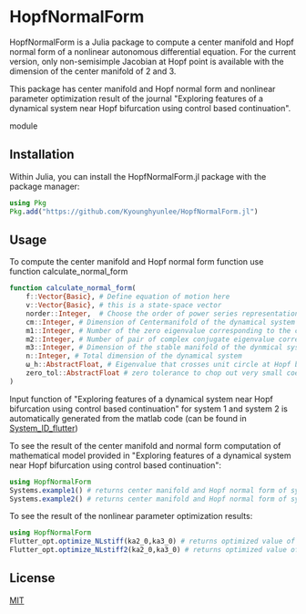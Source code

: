 # HopfNormalForm

HopfNormalForm is a Julia package to compute a center manifold and Hopf normal form of a nonlinear autonomous differential equation. For the current version, only non-semisimple Jacobian at Hopf point is available with the dimension of the center manifold of 2 and 3.

This package has center manifold and Hopf normal form and nonlinear parameter optimization result of the journal "Exploring features of a dynamical system near Hopf bifurcation using control based continuation".

module

## Installation

Within Julia, you can install the HopfNormalForm.jl package with the package manager:
```Julia
using Pkg
Pkg.add("https://github.com/Kyounghyunlee/HopfNormalForm.jl")
```


## Usage
To compute the center manifold and Hopf normal form function use function calculate_normal_form

```Julia
function calculate_normal_form(
    f::Vector{Basic}, # Define equation of motion here
    v::Vector{Basic}, # this is a state-space vector
    norder::Integer,  # Choose the order of power series representation of Centermanifold
    cm::Integer, # Dimension of Centermanifold of the dynamical system
    m1::Integer, # Number of the zero eigenvalue corresponding to the center space of the Jacobian
    m2::Integer, # Number of pair of complex conjugate eigenvalue corresponding to the center space of the Jacobian
    m3::Integer, # Dimension of the stable manifold of the dynmical system
    n::Integer, # Total dimension of the dynamical system
    ω_h::AbstractFloat, # Eigenvalue that crosses unit circle at Hopf bifurcation point ± ω_h
    zero_tol::AbstractFloat # zero tolerance to chop out very small coeffs of symbolic computation
)
```
Input function of
"Exploring features of a dynamical system near Hopf bifurcation using control based continuation"
for system 1 and system 2 is automatically generated from the matlab code (can be found in [System_ID_flutter](https://github.com/Kyounghyunlee/System_ID_flutter))

To see the result of the center manifold and normal form computation of mathematical model provided in "Exploring features of a dynamical system near Hopf bifurcation using control based continuation":

```Julia
using HopfNormalForm
Systems.example1() # returns center manifold and Hopf normal form of system 1
Systems.example2() # returns center manifold and Hopf normal form of system 2
```

To see the result of the nonlinear parameter optimization results:

```Julia
using HopfNormalForm
Flutter_opt.optimize_NLstiff(ka2_0,ka3_0) # returns optimized value of nonlinear stifness of system 1 with initial searching point [ka2_0,ka3_0]
Flutter_opt.optimize_NLstiff2(ka2_0,ka3_0) # returns optimized value of nonlinear stifness of system 2 with initial searching point [ka2_0,ka3_0]
```

## License
[MIT](https://choosealicense.com/licenses/mit/)
